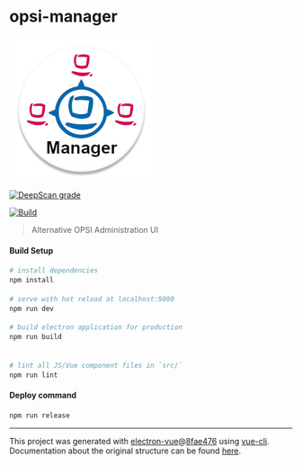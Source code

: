 # opsi-manager

![Logo](build/icons/256x256.png?raw=true)

[![DeepScan grade](https://deepscan.io/api/teams/3341/projects/4991/branches/38879/badge/grade.svg)](https://deepscan.io/dashboard#view=project&tid=3341&pid=4991&bid=38879)

[![Build](https://travis-ci.org/NMathar/opsi-manager.svg?branch=master)](https://travis-ci.org/NMathar/opsi-manager)


> Alternative OPSI Administration UI

#### Build Setup

``` bash
# install dependencies
npm install

# serve with hot reload at localhost:9080
npm run dev

# build electron application for production
npm run build


# lint all JS/Vue component files in `src/`
npm run lint

```

#### Deploy command
``` bash
npm run release
```

---

This project was generated with [electron-vue](https://github.com/SimulatedGREG/electron-vue)@[8fae476](https://github.com/SimulatedGREG/electron-vue/tree/8fae4763e9d225d3691b627e83b9e09b56f6c935) using [vue-cli](https://github.com/vuejs/vue-cli). Documentation about the original structure can be found [here](https://simulatedgreg.gitbooks.io/electron-vue/content/index.html).
